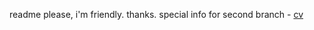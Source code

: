 readme please, i'm friendly. thanks. special info for second branch - [cv](https://github.com/crazycatdead/rsschool-cv/blob/gh-pages/cv.md)

